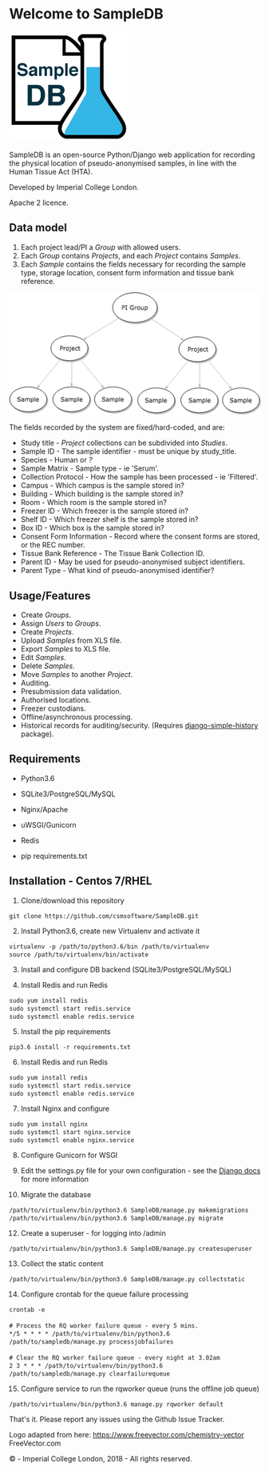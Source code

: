 # Welcome to SampleDB

![alt text](https://github.com/csmsoftware/SampleDB/blob/master/sampledbapp/static/img/sampledb-logo-220.png "SampleDB")

SampleDB is an open-source Python/Django web application for recording the physical location of pseudo-anonymised samples, in line with the Human Tissue Act (HTA).

Developed by Imperial College London.

Apache 2 licence. 

## Data model

1. Each project lead/PI a *Group* with allowed users.
2. Each *Group* contains *Projects*, and each *Project* contains *Samples*.
3. Each *Sample* contains the fields necessary for recording the sample type, storage location, consent form information and tissue bank reference.

![Data model](https://github.com/csmsoftware/SampleDB/blob/master/readme-img/sampledb_datamodel.png "SampleDB")

The fields recorded by the system are fixed/hard-coded, and are: 

* Study title - *Project* collections can be subdivided into *Studies*.
* Sample ID - The sample identifier - must be unique by study_title.
* Species - Human or *?*
* Sample Matrix - Sample type - ie 'Serum'.
* Collection Protocol - How the sample has been processed - ie 'Filtered'.
* Campus - Which campus is the sample stored in?
* Building - Which building is the sample stored in?
* Room - Which room is the sample stored in?
* Freezer ID - Which freezer is the sample stored in?
* Shelf ID - Which freezer shelf is the sample stored in?
* Box ID - Which box is the sample stored in?
* Consent Form Information - Record where the consent forms are stored, or the REC number.
* Tissue Bank Reference - The Tissue Bank Collection ID.
* Parent ID - May be used for pseudo-anonymised subject identifiers.
* Parent Type - What kind of pseudo-anonymised identifier?

## Usage/Features

* Create *Groups*.
* Assign *Users* to *Groups*.
* Create *Projects*.
* Upload *Samples* from XLS file.
* Export *Samples* to XLS file.
* Edit *Samples*.
* Delete *Samples*.
* Move *Samples* to another *Project*.
* Auditing.
* Presubmission data validation.
* Authorised locations.
* Freezer custodians.
* Offline/asynchronous processing.
* Historical records for auditing/security. (Requires [django-simple-history](https://django-simple-history.readthedocs.io/en/latest/) package).



## Requirements

* Python3.6
* SQLite3/PostgreSQL/MySQL
* Nginx/Apache
* uWSGI/Gunicorn
* Redis

* pip requirements.txt

## Installation - Centos 7/RHEL

1. Clone/download this repository

```
git clone https://github.com/csmsoftware/SampleDB.git
```

2. Install Python3.6, create new Virtualenv and activate it

```
virtualenv -p /path/to/python3.6/bin /path/to/virtualenv
source /path/to/virtualenv/bin/activate
```

3. Install and configure DB backend (SQLite3/PostgreSQL/MySQL)
 
4. Install Redis and run Redis

```
sudo yum install redis
sudo systemctl start redis.service
sudo systemctl enable redis.service
```

5. Install the pip requirements
```
pip3.6 install -r requirements.txt
```

6. Install Redis and run Redis
```
sudo yum install redis
sudo systemctl start redis.service
sudo systemctl enable redis.service
```

7. Install Nginx and configure
```
sudo yum install nginx
sudo systemctl start nginx.service
sudo systemctl enable nginx.service
```

8. Configure Gunicorn for WSGI

9. Edit the settings.py file for your own configuration - see the [Django docs](https://docs.djangoproject.com/en/2.0/) for more information

10. Migrate the database
```
/path/to/virtualenv/bin/python3.6 SampleDB/manage.py makemigrations
/path/to/virtualenv/bin/python3.6 SampleDB/manage.py migrate
```

12. Create a superuser - for logging into /admin
```
/path/to/virtualenv/bin/python3.6 SampleDB/manage.py createsuperuser
```

13. Collect the static content
```
/path/to/virtualenv/bin/python3.6 SampleDB/manage.py collectstatic
```

14. Configure crontab for the queue failure processing
```
crontab -e

# Process the RQ worker failure queue - every 5 mins.
*/5 * * * * /path/to/virtualenv/bin/python3.6 /path/to/sampledb/manage.py processjobfailures

# Clear the RQ worker failure queue - every night at 3.02am
2 3 * * * /path/to/virtualenv/bin/python3.6 /path/to/sampledb/manage.py clearfailurequeue
```

15. Configure service to run the rqworker queue (runs the offline job queue) 
```
/path/to/virtualenv/bin/python3.6 manage.py rqworker default
```

That's it. Please report any issues using the Github Issue Tracker. 

Logo adapted from here:
https://www.freevector.com/chemistry-vector
FreeVector.com

© - Imperial College London, 2018 - All rights reserved.

